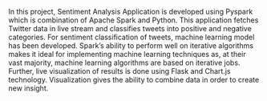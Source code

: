 In this project, Sentiment Analysis Application is developed using Pyspark which is combination of Apache Spark and Python. This application fetches Twitter data in live stream and classifies tweets into positive and negative categories. For sentiment classification of tweets, machine learning model has been developed. Spark’s ability to perform well on iterative algorithms makes it ideal for implementing machine learning techniques as, at their vast majority, machine learning algorithms are based on iterative jobs.  Further, live visualization of results is done using Flask and Chart.js technology. Visualization gives the ability to combine data in order to create new insight.
